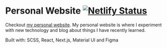 # Personal Website [![Netlify Status](https://api.netlify.com/api/v1/badges/edcea19e-0394-4d2c-b27e-3a44eb9286b7/deploy-status)](https://app.netlify.com/sites/jeremiah-clothier/deploys)

Checkout [my personal website](https://jeremiah-clothier.netlify.app/). My personal website is where I experiment with new technology and blog about things I have recently learned.

Built with: SCSS, React, Next.js, Material UI and Figma
